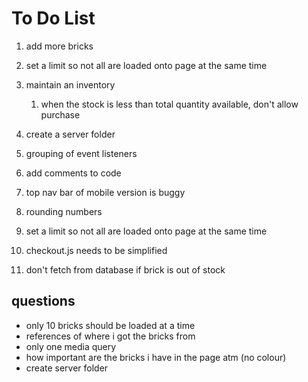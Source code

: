 # To Do List

1. add more bricks

2. set a limit so not all are loaded onto page at the same time

3. maintain an inventory
   1. when the stock is less than total quantity available, don't allow purchase

4. create a server folder

5. grouping of event listeners

6. add comments to code

7. top nav bar of mobile version is buggy

8. rounding numbers

9. set a limit so not all are loaded onto page at the same time

10. checkout.js needs to be simplified

11. don't fetch from database if brick is out of stock

## questions

* only 10 bricks should be loaded at a time
* references of where i got the bricks from
* only one media query
* how important are the bricks i have in the page atm (no colour)
* create server folder
